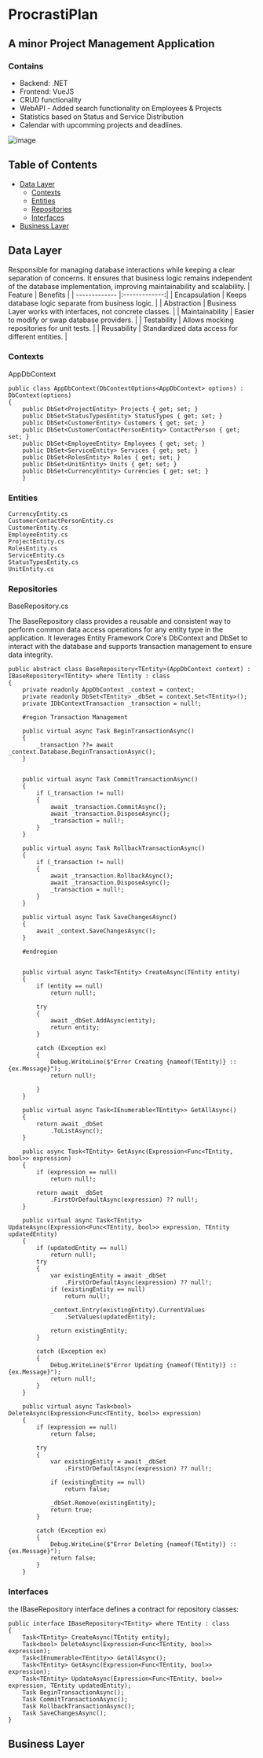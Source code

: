# ProcrastiPlan
## A minor Project Management Application

### Contains
* Backend: .NET
* Frontend: VueJS
* CRUD functionality
* WebAPI - Added search functionality on Employees & Projects
* Statistics based on Status and Service Distribution
* Calendar with upcomming projects and deadlines.

![image](https://github.com/user-attachments/assets/ae25cf8c-bfa9-465c-be04-1a7cc8d20253)


## Table of Contents
- [Data Layer](#data-layer)
  - [Contexts](#contexts)
  - [Entities](#entities)
  - [Repositories](#Repositories)
  - [Interfaces](#Interfaces)
- [Business Layer](#business-layer)

## Data Layer
Responsible for managing database interactions while keeping a clear separation of concerns. It ensures that business logic remains independent of the database implementation, improving maintainability and scalability.
| Feature         | Benefits      |
| -------------   |:-------------:| 
| Encapsulation   | Keeps database logic separate from business logic. |
| Abstraction     | Business Layer works with interfaces, not concrete classes. | 
| Maintainability | Easier to modify or swap database providers.     |
| Testability     | Allows mocking repositories for unit tests.      |
| Reusability     | Standardized data access for different entities. |


### Contexts
AppDbContext

```
public class AppDbContext(DbContextOptions<AppDbContext> options) : DbContext(options)
{
    public DbSet<ProjectEntity> Projects { get; set; }
    public DbSet<StatusTypesEntity> StatusTypes { get; set; }
    public DbSet<CustomerEntity> Customers { get; set; }
    public DbSet<CustomerContactPersonEntity> ContactPerson { get; set; }
    public DbSet<EmployeeEntity> Employees { get; set; }
    public DbSet<ServiceEntity> Services { get; set; }
    public DbSet<RolesEntity> Roles { get; set; }
    public DbSet<UnitEntity> Units { get; set; }
    public DbSet<CurrencyEntity> Currencies { get; set; }
    }
```

### Entities
```
CurrencyEntity.cs
CustomerContactPersonEntity.cs
CustomerEntity.cs
EmployeeEntity.cs
ProjectEntity.cs
RolesEntity.cs
ServiceEntity.cs
StatusTypesEntity.cs
UnitEntity.cs
```
### Repositories

BaseRepository.cs

The BaseRepository class provides a reusable and consistent way to perform common data access operations for any entity type in the application. It leverages Entity Framework Core's DbContext and DbSet to interact with the database and supports transaction management to ensure data integrity.


```
public abstract class BaseRepository<TEntity>(AppDbContext context) : IBaseRepository<TEntity> where TEntity : class
{
    private readonly AppDbContext _context = context;
    private readonly DbSet<TEntity> _dbSet = context.Set<TEntity>();
    private IDbContextTransaction _transaction = null!;

    #region Transaction Management

    public virtual async Task BeginTransactionAsync()
    {
        _transaction ??= await _context.Database.BeginTransactionAsync();
    }


    public virtual async Task CommitTransactionAsync()
    {
        if (_transaction != null)
        {
            await _transaction.CommitAsync();
            await _transaction.DisposeAsync();
            _transaction = null!;
        }
    }

    public virtual async Task RollbackTransactionAsync()
    {
        if (_transaction != null)
        {
            await _transaction.RollbackAsync();
            await _transaction.DisposeAsync();
            _transaction = null!;
        }
    }

    public virtual async Task SaveChangesAsync()
    {
        await _context.SaveChangesAsync();
    }

    #endregion


    public virtual async Task<TEntity> CreateAsync(TEntity entity)
    {
        if (entity == null)
            return null!;

        try
        {
            await _dbSet.AddAsync(entity);
            return entity;
        }

        catch (Exception ex)
        {
            Debug.WriteLine($"Error Creating {nameof(TEntity)} :: {ex.Message}");
            return null!;

        }
    }

    public virtual async Task<IEnumerable<TEntity>> GetAllAsync()
    {
        return await _dbSet
            .ToListAsync();
    }

    public async Task<TEntity> GetAsync(Expression<Func<TEntity, bool>> expression)
    {
        if (expression == null)
            return null!;

        return await _dbSet
            .FirstOrDefaultAsync(expression) ?? null!;
    }

    public virtual async Task<TEntity> UpdateAsync(Expression<Func<TEntity, bool>> expression, TEntity updatedEntity)
    {
        if (updatedEntity == null)
            return null!;
        try
        {
            var existingEntity = await _dbSet
                .FirstOrDefaultAsync(expression) ?? null!;
            if (existingEntity == null)
                return null!;

            _context.Entry(existingEntity).CurrentValues
                .SetValues(updatedEntity);

            return existingEntity;
        }

        catch (Exception ex)
        {
            Debug.WriteLine($"Error Updating {nameof(TEntity)} :: {ex.Message}");
            return null!;
        }
    }

    public virtual async Task<bool> DeleteAsync(Expression<Func<TEntity, bool>> expression)
    {
        if (expression == null)
            return false;

        try
        {
            var existingEntity = await _dbSet
                .FirstOrDefaultAsync(expression) ?? null!;

            if (existingEntity == null)
                return false;

            _dbSet.Remove(existingEntity);
            return true;
        }

        catch (Exception ex)
        {
            Debug.WriteLine($"Error Deleting {nameof(TEntity)} :: {ex.Message}");
            return false;
        }
    }
```

### Interfaces

the IBaseRepository<TEntity> interface defines a contract for repository classes:

```
public interface IBaseRepository<TEntity> where TEntity : class
{
    Task<TEntity> CreateAsync(TEntity entity);
    Task<bool> DeleteAsync(Expression<Func<TEntity, bool>> expression);
    Task<IEnumerable<TEntity>> GetAllAsync();
    Task<TEntity> GetAsync(Expression<Func<TEntity, bool>> expression);
    Task<TEntity> UpdateAsync(Expression<Func<TEntity, bool>> expression, TEntity updatedEntity);
    Task BeginTransactionAsync();
    Task CommitTransactionAsync();
    Task RollbackTransactionAsync();
    Task SaveChangesAsync();
}
```

## Business Layer




